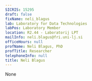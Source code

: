 ```yaml
---
SICRIS: 15295
draft: false
fixName: neli_blagus
lab: Laboratory for Data Technologies
labPos: Laboratory Member
location: R2.44 - Laboratorij LPT
mailInfo: neli.blagus@fri.uni-lj.si
officeHours: null
profName: Neli Blagus, PhD
profTitle: Researcher
telephoneInfo: null
title: Neli Blagus
---
```


None